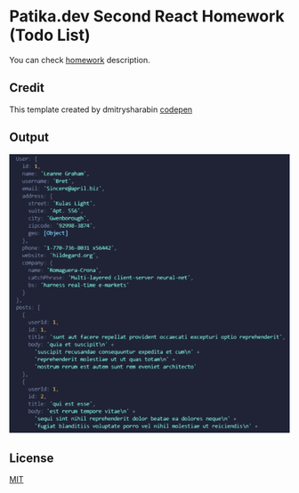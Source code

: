 # Patika.dev Second React Homework (Todo List)
You can check [homework](https://app.patika.dev/moduller/react/odev2) description.

## Credit
This template created by dmitrysharabin [codepen](https://codepen.io/dmitrysharabin/pen/MWgQNYZ)

## Output
![todo-list](https://github.com/rahmancaylak/Kodluyoruz-Frontend/blob/master/React/introduction/homework1/output-homework.PNG?raw=true)

## License
[MIT](https://choosealicense.com/licenses/mit/)